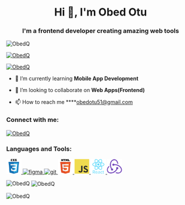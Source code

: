 <h1 align="center">Hi 👋, I'm Obed Otu</h1>
<h3 align="center">I'm a frontend developer creating amazing web tools</h3>

<p align="left"> <img src="https://komarev.com/ghpvc/?username=ObedQ&label=Profile%20views&color=0e75b6&style=flat" alt="ObedQ" /> </p>

<p align="left"> <a href="https://github.com/ryo-ma/github-profile-trophy"><img src="https://github-profile-trophy.vercel.app/?username=ObedQ" alt="ObedQ" /></a> </p>

<p align="left"> <a href="https://twitter.com/webdevbenson" target="blank"><img src="https://img.shields.io/twitter/follow/webdevbenson?logo=twitter&style=for-the-badge" alt="ObedQ" /></a> </p>

- 🌱 I’m currently learning **Mobile App Development**

- 👯 I’m looking to collaborate on **Web Apps(Frontend)**


- 📫 How to reach me ****obedotu51@gmail.com

<!-- ### Blogs posts -->
<!-- BLOG-POST-LIST:START -->

<!-- BLOG-POST-LIST:END -->

<h3 align="left">Connect with me:</h3>
<p align="left">


<a href="https://linkedin.com/in/obed-otu-95355224a" target="blank"><img align="center" src="https://raw.githubusercontent.com/rahuldkjain/github-profile-readme-generator/master/src/images/icons/Social/linked-in-alt.svg" alt="ObedQ" height="30" width="40" /></a>


<h3 align="left">Languages and Tools:</h3>
<p align="left"> <a href="https://www.w3schools.com/css/" target="_blank" rel="noreferrer"> <img src="https://raw.githubusercontent.com/devicons/devicon/master/icons/css3/css3-original-wordmark.svg" alt="css3" width="40" height="40"/> </a>  <a href="https://www.figma.com/" target="_blank" rel="noreferrer"> <img src="https://www.vectorlogo.zone/logos/figma/figma-icon.svg" alt="figma" width="40" height="40"/> </a>  <a href="https://git-scm.com/" target="_blank" rel="noreferrer"> <img src="https://www.vectorlogo.zone/logos/git-scm/git-scm-icon.svg" alt="git" width="40" height="40"/> </a> <a href="https://www.w3.org/html/" target="_blank" rel="noreferrer"> <img src="https://raw.githubusercontent.com/devicons/devicon/master/icons/html5/html5-original-wordmark.svg" alt="html5" width="40" height="40"/> </a> <a href="https://developer.mozilla.org/en-US/docs/Web/JavaScript" target="_blank" rel="noreferrer"> <img src="https://raw.githubusercontent.com/devicons/devicon/master/icons/javascript/javascript-original.svg" alt="javascript" width="40" height="40"/> </a>  <a href="https://reactjs.org/" target="_blank" rel="noreferrer"> <img src="https://raw.githubusercontent.com/devicons/devicon/master/icons/react/react-original-wordmark.svg" alt="react" width="40" height="40"/> </a> <a href="https://redux.js.org" target="_blank" rel="noreferrer"> <img src="https://raw.githubusercontent.com/devicons/devicon/master/icons/redux/redux-original.svg" alt="redux" width="40" height="40"/> </a> 

</p>

<p><img align="left" src="https://github-readme-stats.vercel.app/api/top-langs?username=ObedQ&show_icons=true&locale=en&layout=compact" alt="ObedQ" /></p>

<p>&nbsp;<img align="center" src="https://github-readme-stats.vercel.app/api?username=ObedQ&show_icons=true&locale=en" alt="ObedQ" /></p>

<p><img align="center" src="https://github-readme-streak-stats.herokuapp.com/?user=ObedQ&" alt="ObedQ" /></p>

